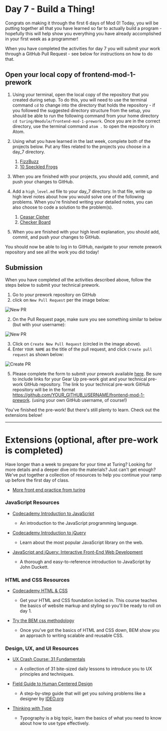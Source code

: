 # Day 7 - Build a Thing!

Congrats on making it through the first 6 days of Mod 0! Today, you will be putting together all that you have learned so far to actually build a program - hopefully this will help show you everything you have already accomplished in your first week as a programmer!

When you have completed the activities for day 7 you will submit your work through a GitHub Pull Request - see below for instructions on how to do that.

## Open your local copy of frontend-mod-1-prework
1. Using your terminal, open the local copy of the repository that you created during setup.  To do this, you will need to use the terminal command `cd` to change into the directory that holds the repository - if you followed the suggested directory structure from the setup, you should be able to run the following command from your home directory `cd turing/0module/frontend-mod-1-prework`. Once you are in the correct directory, use the terminal command `atom .` to open the repository in Atom.

1. Using what you have learned in the last week, complete both of the projects below. Put any files related to the projects you choose in a day_7 directory.

    1. [FizzBuzz](./fizzbuzz.md)
    1. [10 Speckled Frogs](./10_speckled_frogs.md)

1. When you are finished with your projects, you should add, commit, and push your changes to GitHub.

1. Add a `high_level.md` file to your day_7 directory. In that file, write up high level notes about how you would solve one of the following problems. When you're finished writing your detailed notes, you can also choose to code a solution to the problem(s).

    1. [Ceasar Cipher](./ceasar_cipher.md)
    1. [Checker Board](./checker_board.md)

1. When you are finished with your high level explanation, you should add, commit, and push your changes to GitHub.

You should now be able to log in to GitHub, navigate to your remote prework repository and see all the work you did today!

## Submission

When you have completed *all* the activities described above, follow the steps below to submit your technical prework.

1. Go to *your* prework repository on GitHub
1. click on `New Pull Request` per the image below:

![New PR](https://i.imgur.com/lGKNxwC.png)

2. On the Pull Request page, make sure you see something similar to below (but with your username):

![New PR](https://i.imgur.com/CwJH8os.png)

3. Click on `Create New Pull Request` (circled in the image above).
4. Enter `YOUR NAME` as the title of the pull request, and click `Create pull request` as shown below:

![Create PR](https://i.imgur.com/CQQzfNc.png)

5. Please complete the form to submit your prework available [here](https://forms.gle/wxoVuhHKjrRyvGW2A). Be sure to include links for your Gear Up pre-work gist and your technical pre-work GitHub repository. The link to your technical pre-work GitHub repository will be in the format https://github.com/YOUR_GITHUB_USERNAME/frontend-mod-1-prework. (using your own GitHub username, of course!)

You've finished the pre-work! But there's still plenty to learn. Check out the extensions below!

----------------------------------

# Extensions (optional, after pre-work is completed)

Have longer than a week to prepare for your time at Turing? Looking for more details and a deeper dive into the materials? Just can't get enough? We've put together a collection of resources to help you continue your ramp up before the first day of class.

* [More front end practice from turing](https://github.com/turingschool-examples/fe-m1-practice)

### JavaScript Resources

* [Codecademy Introduction to JavaScript](https://www.codecademy.com/learn/javascript)
  * An introduction to the JavaScript programming language.

* [Codecademy Introduction to jQuery](https://www.codecademy.com/learn/learn-jquery)
  * Learn about the most popular JavaScript library on the web.

* [JavaScript and jQuery: Interactive Front-End Web Development](http://www.amazon.com/JavaScript-JQuery-Interactive-Front-End-Development/dp/1118531647/ref=la_B001IR3Q7I_1_3?s=books&ie=UTF8&qid=1457549440&sr=1-3)
  * A thorough and easy-to-reference introduction to JavaScript by John Duckett.

### HTML and CSS Resources

* [Codecademy HTML & CSS](https://www.codecademy.com/learn/web)
  * Get your HTML and CSS foundation locked in. This course teaches the basics of website markup and styling so you'll be ready to roll on day 1.

* [Try the BEM css methodology](http://getbem.com/introduction/)
  * Once you've got the basics of HTML and CSS down, BEM show you an approach to writing scalable and reusable CSS.

### Design, UX, and UI Resources

* [UX Crash Course: 31 Fundamentals](http://thehipperelement.com/post/75476711614/ux-crash-course-31-fundamentals)
  * A collection of 31 bite-sized daily lessons to introduce you to UX principles and techniques.

* [Field Guide to Human Centered Design](http://www.designkit.org/resources/1)
  * A step-by-step guide that will get you solving problems like a designer by [IDEO.org](https://www.ideo.org/)

* [Thinking with Type](http://www.thinkingwithtype.com/)
  * Typography is a big topic, learn the basics of what you need to know about how to use type effectively.
